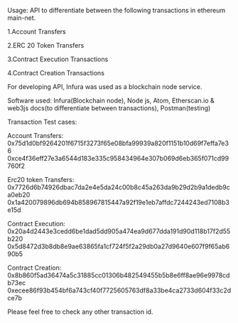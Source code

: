 Usage:
API to differentiate between the following transactions in ethereum main-net.

1.Account Transfers 


2.ERC 20 Token Transfers


3.Contract Execution Transactions 


4.Contract Creation Transactions


For developing API, Infura was used as a blockchain node service.

Software used:
Infura(Blockchain node),
Node js,
Atom,
Etherscan.io & web3js docs(to differentiate between transactions),
Postman(testing)



Transaction Test cases:

Account Transfers:
0x75d1d0bf9264201f6715f3273f65e08bfa99939a820f1151b10d69f7effa7e36
0xce4f36eff27e3a6544d183e335c958434964e307b069d6eb365f071cd99760f2

Erc20 token Transfers:
0x7726d6b74926dbac7da2e4e5da24c00b8c45a263da9b29d2b9a1dedb9ca0eb20
0x1a420079896db694b858967815447a92f19e1eb7affdc7244243ed7108b3e15d

Contract Execution:
0x20a4d2443e3cedd6be1dad5dd905a474ea9d677dda191d90d118b17f2d55b220
0x5d8472d3b8db8e9ae63865fa1cf724f5f2a29db0a27d9640e607f9f65ab690b5

Contract Creation:
0x8b860f5ad36474a5c31885cc01306b482549455b5b8e6ff8ae96e9978cdb73ec
0xecee86f93b454bf6a743cf40f7725605763df8a33be4ca2733d604f33c2dce7b


Please feel free to check any other transaction id.
